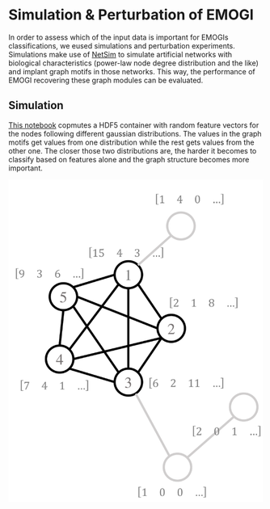 # Simulation & Perturbation of EMOGI
In order to assess which of the input data is important for EMOGIs classifications, we eused simulations and perturbation
experiments. Simulations make use of [NetSim](https://github.com/schulter/NetSim) to simulate artificial networks with
biological characteristics (power-law node degree distribution and the like) and implant graph motifs in those networks.
This way, the performance of EMOGI recovering these graph modules can be evaluated.

## Simulation
[This notebook](EMOGI_preprocessing_NetSim_modules.ipynb) copmutes a HDF5 container with random feature vectors for the nodes
following different gaussian distributions. The values in the graph motifs get values from one distribution while the rest
gets values from the other one. The closer those two distributions are, the harder it becomes to classify based on features
alone and the graph structure becomes more important.

![Cliques implanted in a random network](cliques_example.png)
